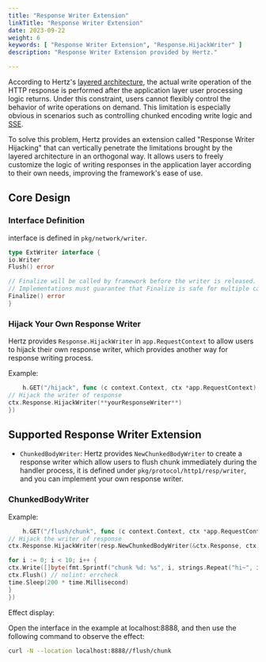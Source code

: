 ```yaml
---
title: "Response Writer Extension"
linkTitle: "Response Writer Extension"
date: 2023-09-22
weight: 6
keywords: [ "Response Writer Extension", "Response.HijackWriter" ]
description: "Response Writer Extension provided by Hertz."

---
```


According to Hertz's [layered architecture](https://www.cloudwego.io/zh/docs/hertz/overview/), the actual write
operation of the HTTP response is performed after the application layer user processing logic returns. Under this
constraint, users cannot flexibly control the behavior of write operations on demand. This limitation is especially
obvious in scenarios such as controlling chunked encoding write logic
and [SSE](https://github.com/hertz-contrib/sse#hertz-sse).

To solve this problem, Hertz provides an extension called "Response Writer Hijacking" that can vertically penetrate the
limitations brought by the layered architecture in an orthogonal way. It allows users to freely customize the logic of
writing responses in the application layer according to their own needs, improving the framework's ease of use.

## Core Design

### Interface Definition

interface is defined in `pkg/network/writer`.

```go
type ExtWriter interface {
io.Writer
Flush() error

// Finalize will be called by framework before the writer is released.
// Implementations must guarantee that Finalize is safe for multiple calls.
Finalize() error
}
```

### Hijack Your Own Response Writer

Hertz provides `Response.HijackWriter` in `app.RequestContext` to allow users to hijack their own response writer, which
provides another way for response writing process.

Example:

```go
    h.GET("/hijack", func (c context.Context, ctx *app.RequestContext) {
// Hijack the writer of response
ctx.Response.HijackWriter(**yourResponseWriter**)
})
```

## Supported Response Writer Extension

- `ChunkedBodyWriter`: Hertz provides `NewChunkedBodyWriter` to create a response writer which allow users to flush chunk immediately during
the handler process, it is defined under `pkg/protocol/http1/resp/writer`, and you can implement your own response
writer.

### ChunkedBodyWriter

Example:

```go
    h.GET("/flush/chunk", func (c context.Context, ctx *app.RequestContext) {
// Hijack the writer of response
ctx.Response.HijackWriter(resp.NewChunkedBodyWriter(&ctx.Response, ctx.GetWriter()))

for i := 0; i < 10; i++ {
ctx.Write([]byte(fmt.Sprintf("chunk %d: %s", i, strings.Repeat("hi~", i)))) // nolint: errcheck
ctx.Flush() // nolint: errcheck
time.Sleep(200 * time.Millisecond)
}
})
```

Effect display:

Open the interface in the example at localhost:8888, and then use the following command to observe the effect:

```bash 
curl -N --location localhost:8888//flush/chunk
```